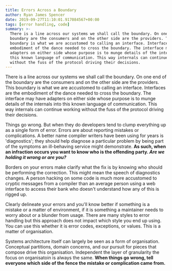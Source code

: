 ```yaml
---
title: Errors Across a Boundary
author: Ryan James Spencer
date: 2019-09-27T11:10:01.917084567+00:00
tags: [error handling, code]
summary: >-
  There is a line across our systems we shall call the boundary. On one end of the
  boundary are the consumers and on the other side are the providers. This
  boundary is what we are accustomed to calling an interface. Interfaces are the
  embodiment of the dance needed to cross the boundary. The interface may have
  adapters on either side whose purpose is to munge details of the internals into
  this known language of communication. This way internals can continue working
  without the fuss of the protocol driving their decisions.
---
```


There is a line across our systems we shall call the boundary. On one end of the
boundary are the consumers and on the other side are the providers. This
boundary is what we are accustomed to calling an interface. Interfaces are the
embodiment of the dance needed to cross the boundary. The interface may have
adapters on either side whose purpose is to munge details of the internals into
this known language of communication. This way internals can continue working
without the fuss of the protocol driving their decisions.

Things go wrong. But when they do developers tend to clump everything up as a
single form of error. Errors are about reporting mistakes or complications. A
better name compiler writers have been using for years is 'diagnostics'; they
should help diagnose a particular problem by being part of the symptoms an
ill-behaving service might demonstrate. **As such, when an infraction occurs you
want to know who is the offending party. _Are we holding it wrong or are you?_**

Borders on your errors make clarify what the fix is by knowing who should be
performing the correction. This might mean the speech of diagnostics changes. A
person hacking on some code is much more accustomed to cryptic messages from a
compiler than an average person using a web interface to access their bank who
doesn't understand how any of this is rigged up.

Clearly delineate your errors and you'll know better if something is a mistake
or a matter of environment, if it is something a maintainer needs to worry about
or a blunder from usage. There are many styles to error handling but this
approach does not impact which style you end up using. You can use this whether
it is error codes, exceptions, or values. This is a matter of organisation.

Systems architecture itself can largely be seen as a form of organisation.
Conceptual partitions, domain concerns, and our pursuit for pieces that compose
drive this organisation. Independent the layer of granularity the focus on
organisatoin is always the same. **When things go wrong, tell everyone which
side of the fence the mistake or complication came from.**
